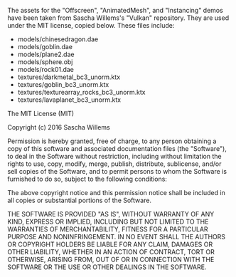 The assets for the "Offscreen", "AnimatedMesh", and "Instancing" demos have been taken from Sascha Willems's "Vulkan" repository. They are used under the MIT license, copied below. These files include:

* models/chinesedragon.dae
* models/goblin.dae
* models/plane2.dae
* models/sphere.obj
* models/rock01.dae
* textures/darkmetal_bc3_unorm.ktx
* textures/goblin_bc3_unorm.ktx
* textures/texturearray_rocks_bc3_unorm.ktx
* textures/lavaplanet_bc3_unorm.ktx

The MIT License (MIT)

Copyright (c) 2016 Sascha Willems

Permission is hereby granted, free of charge, to any person obtaining a copy of this software and associated documentation files (the "Software"), to deal in the Software without restriction, including without limitation the rights to use, copy, modify, merge, publish, distribute, sublicense, and/or sell copies of the Software, and to permit persons to whom the Software is furnished to do so, subject to the following conditions:

The above copyright notice and this permission notice shall be included in all copies or substantial portions of the Software.

THE SOFTWARE IS PROVIDED "AS IS", WITHOUT WARRANTY OF ANY KIND, EXPRESS OR IMPLIED, INCLUDING BUT NOT LIMITED TO THE WARRANTIES OF MERCHANTABILITY, FITNESS FOR A PARTICULAR PURPOSE AND NONINFRINGEMENT. IN NO EVENT SHALL THE AUTHORS OR COPYRIGHT HOLDERS BE LIABLE FOR ANY CLAIM, DAMAGES OR OTHER LIABILITY, WHETHER IN AN ACTION OF CONTRACT, TORT OR OTHERWISE, ARISING FROM, OUT OF OR IN CONNECTION WITH THE SOFTWARE OR THE USE OR OTHER DEALINGS IN THE SOFTWARE.
